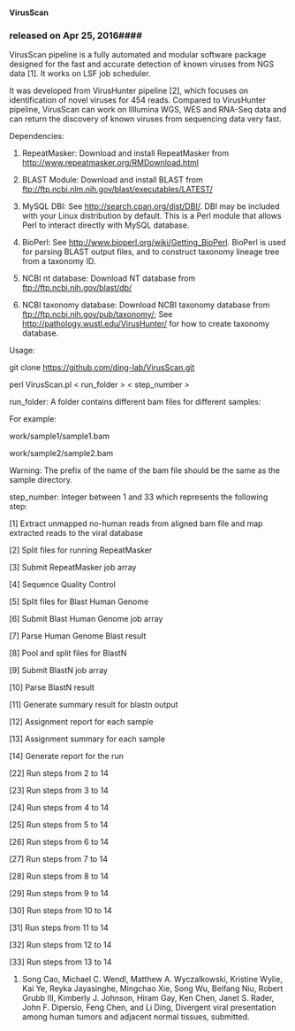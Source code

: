 #### VirusScan ####
### released on Apr 25, 2016####

VirusScan pipeline is a fully automated and modular software package designed for the fast 
and accurate detection of known viruses from NGS data [1]. It works on LSF job scheduler. 

It was developed from VirusHunter pipeline [2], which focuses on identification of novel viruses for 454 reads. 
Compared to VirusHunter pipeline, VirusScan can work on Illlumina WGS, WES and RNA-Seq data and can return 
the discovery of known viruses from sequencing data very fast.  

Dependencies:

1. RepeatMasker: Download and install RepeatMasker from http://www.repeatmasker.org/RMDownload.html

2. BLAST Module: Download and install BLAST from ftp://ftp.ncbi.nlm.nih.gov/blast/executables/LATEST/

3. MySQL DBI: See http://search.cpan.org/dist/DBI/. DBI may be included with your Linux distribution by default. This is a Perl module that allows Perl to interact directly with MySQL database.

4. BioPerl: See http://www.bioperl.org/wiki/Getting_BioPerl. BioPerl is used for parsing BLAST output files, and to construct taxonomy lineage tree from a taxonomy ID.  

5. NCBI nt database: Download NT database from ftp://ftp.ncbi.nih.gov/blast/db/

6. NCBI taxonomy database: Download NCBI taxonomy database from ftp://ftp.ncbi.nih.gov/pub/taxonomy/; See http://pathology.wustl.edu/VirusHunter/ for how to create taxonomy database. 

Usage: 

git clone https://github.com/ding-lab/VirusScan.git

perl VirusScan.pl < run_folder > < step_number >

run_folder: A folder contains different bam files for different samples: 

For example: 

work/sample1/sample1.bam 

work/sample2/sample2.bam

Warning: The prefix of the name of the bam file should be the same as the sample directory.

step_number: Integer between 1 and 33 which represents the following step: 

[1] Extract unmapped no-human reads from aligned bam file and map extracted reads to the viral database

[2] Split files for running RepeatMasker

[3] Submit RepeatMasker job array

[4] Sequence Quality Control

[5] Split files for Blast Human Genome

[6] Submit Blast Human Genome job array

[7] Parse Human Genome Blast result

[8] Pool and split files for BlastN

[9] Submit BlastN job array

[10] Parse BlastN result

[11] Generate summary result for blastn output

[12] Assignment report for each sample

[13] Assignment summary for each sample

[14] Generate report for the run

[22] Run steps from 2 to 14

[23] Run steps from 3 to 14

[24] Run steps from 4 to 14

[25] Run steps from 5 to 14

[26] Run steps from 6 to 14

[27] Run steps from 7 to 14

[28] Run steps from 8 to 14

[29] Run steps from 9 to 14

[30] Run steps from 10 to 14

[31] Run steps from 11 to 14

[32] Run steps from 12 to 14

[33] Run steps from 13 to 14 

1. Song Cao, Michael C. Wendl, Matthew A. Wyczalkowski, Kristine Wylie, Kai Ye, Reyka Jayasinghe, Mingchao Xie, Song Wu, Beifang Niu, Robert Grubb III, Kimberly J. Johnson, Hiram Gay, Ken Chen, Janet S. Rader,  John F. Dipersio, Feng Chen, and Li Ding, Divergent viral presentation among human tumors and adjacent normal tissues, submitted. 

